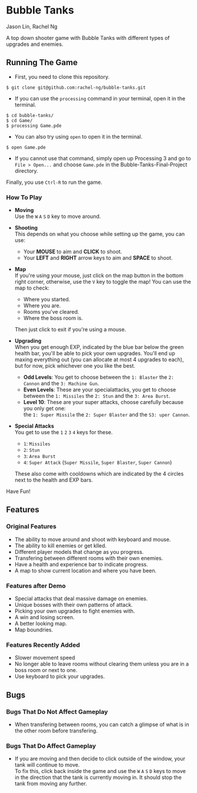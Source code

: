 # Bubble Tanks
Jason Lin, Rachel Ng

A top down shooter game with Bubble Tanks with different types of upgrades and enemies.

## Running The Game
* First, you need to clone this repository.
```
$ git clone git@github.com:rachel-ng/bubble-tanks.git
```
* If you can use the `processing` command in your terminal, open it in the terminal.
```
$ cd bubble-tanks/
$ cd Game/
$ processing Game.pde
```
* You can also try using `open` to open it in the terminal.
```
$ open Game.pde
```
* If you cannot use that command, simply open up Processing 3 and go to `File > Open...` and choose `Game.pde` in the Bubble-Tanks-Final-Project directory.

Finally, you use `Ctrl-R` to run the game.

### How To Play
* **Moving**  
  Use the  `W`  `A`  `S`  `D`  key to move around. 
* **Shooting**  
  This depends on what you choose while setting up the game, you can use: 
  * Your **MOUSE** to aim and **CLICK** to shoot.
  * Your **LEFT** and **RIGHT** arrow keys to aim and **SPACE** to shoot.
* **Map**  <!-- If there's a place you got to go I'm the one you need to know I'm the map -->  
  If you're using your mouse, just click on the map button in the bottom right corner, otherwise, use the `V` key to toggle the map! You can use the map to check:  
  * Where you started.
  * Where you are.
  * Rooms you've cleared.
  * Where the boss room is.
  
  Then just click to exit if you're using a mouse.

* **Upgrading**  
  When you get enough EXP, indicated by the blue bar below the green health bar, you'll be able to pick your own upgrades. You'll end up maxing everything out (you can allocate at most 4 upgrades to each), but for now, pick whichever one you like the best.
  * **Odd Levels**: You get to choose between the `1: Blaster` the `2: Cannon` and the `3: Machine Gun`.
  * **Even Levels**: These are your specialattacks, you get to choose between the `1: Missiles` the `2: Stun` and the `3: Area Burst`.
  * **Level 10**: These are your super attacks, choose carefully because you only get one:  
    the `1: Super Missile` the `2: Super Blaster` and the `S3: uper Cannon`.
    
* **Special Attacks**  
  You get to use the  `1`  `2`  `3`  `4` keys for these. 
  * `1`: `Missiles`
  * `2`: `Stun`
  * `3`: `Area Burst`
  * `4`: `Super Attack` (`Super Missile`, `Super Blaster`, `Super Cannon`)
  
  These also come with cooldowns which are indicated by the 4 circles next to the health and EXP bars. 
  
Have Fun!

## Features

### Original Features
* The ability to move around and shoot with keyboard and mouse.
* The ability to kill enemies or get klled.
* Different player models that change as you progress.
* Transfering between different rooms with their own enemies.
* Have a health and experience bar to indicate progress.
* A map to show current location and where you have been.

### Features after Demo
* Special attacks that deal massive damage on enemies.
* Unique bosses with their own patterns of attack.
* Picking your own upgrades to fight enemies with.
* A win and losing screen.
* A better looking map.
* Map boundries.

### Features Recently Added 
* Slower movement speed 
* No longer able to leave rooms without clearing them unless you are in a boss room or next to one.
* Use keyboard to pick your upgrades. 

## Bugs

### Bugs That Do Not Affect Gameplay
* When transfering between rooms, you can catch a glimpse of what is in the other room before transfering.

### Bugs That Do Affect Gameplay
* If you are moving and then decide to click outside of the window, your tank will continue to move.  
  To fix this, click back inside the game and use the  `W`  `A`  `S`  `D`  keys to move in the direction that the tank is currently moving in. It should stop the tank from moving any further.
